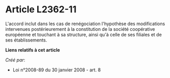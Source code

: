 # Article L2362-11

L'accord inclut dans les cas de renégociation l'hypothèse des modifications intervenues postérieurement à la constitution de
la société coopérative européenne et touchant à sa structure, ainsi qu'à celle de ses filiales et de ses établissements.

**Liens relatifs à cet article**

_Créé par_:

  - Loi n°2008-89 du 30 janvier 2008 - art. 8
